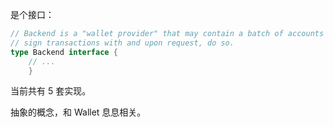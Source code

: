 是个接口：

```go
// Backend is a "wallet provider" that may contain a batch of accounts they can
// sign transactions with and upon request, do so.
type Backend interface {
    // ...
    }
```

当前共有 5 套实现。

抽象的概念，和 Wallet 息息相关。

